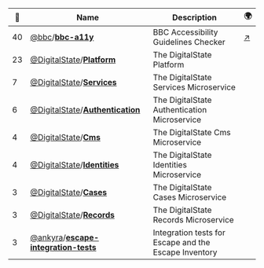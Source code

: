 |:star2: | Name | Description | 🌍|
|---|---|---|---|
|40|[@bbc](https://github.com/bbc)/[**bbc-a11y**](https://github.com/bbc/bbc-a11y)|BBC Accessibility Guidelines Checker|[:arrow_upper_right:](http://www.bbc.co.uk/guidelines/futuremedia/accessibility/mobile)|
|23|[@DigitalState](https://github.com/DigitalState)/[**Platform**](https://github.com/DigitalState/Platform)|The DigitalState Platform||
|7|[@DigitalState](https://github.com/DigitalState)/[**Services**](https://github.com/DigitalState/Services)|The DigitalState Services Microservice||
|6|[@DigitalState](https://github.com/DigitalState)/[**Authentication**](https://github.com/DigitalState/Authentication)|The DigitalState Authentication Microservice||
|4|[@DigitalState](https://github.com/DigitalState)/[**Cms**](https://github.com/DigitalState/Cms)|The DigitalState Cms Microservice||
|4|[@DigitalState](https://github.com/DigitalState)/[**Identities**](https://github.com/DigitalState/Identities)|The DigitalState Identities Microservice||
|3|[@DigitalState](https://github.com/DigitalState)/[**Cases**](https://github.com/DigitalState/Cases)|The DigitalState Cases Microservice||
|3|[@DigitalState](https://github.com/DigitalState)/[**Records**](https://github.com/DigitalState/Records)|The DigitalState Records Microservice||
|3|[@ankyra](https://github.com/ankyra)/[**escape-integration-tests**](https://github.com/ankyra/escape-integration-tests)|Integration tests for Escape and the Escape Inventory||

